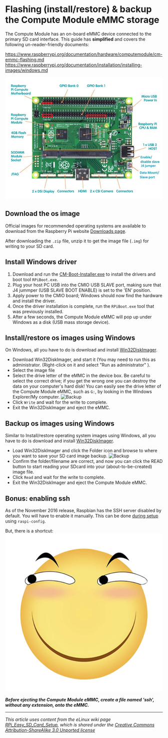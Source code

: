 # Flashing (install/restore) & backup the Compute Module eMMC storage

The Compute Module has an on-board eMMC device connected to the primary SD card interface. This guide has **simplified** and covers the following un-reader-friendly documents:

https://www.raspberrypi.org/documentation/hardware/computemodule/cm-emmc-flashing.md
https://www.raspberrypi.org/documentation/installation/installing-images/windows.md

![CM Hardware](Raspberry_Compute_Modules.jpg)
## Download the os image

Official images for recommended operating systems are available to download from the Raspberry Pi website [Downloads page](https://downloads.raspberrypi.org/raspbian_lite_latest).

After downloading the `.zip` file, unzip it to get the image file (`.img`) for writing to your SD card.

## Install Windows driver 

1. Download and run the [CM-Boot-Installer.exe](https://www.raspberrypi.org/documentation/hardware/computemodule/CM-Boot-Installer.exe) to install the drivers and boot tool `RPiBoot.exe`.
1. Plug your host PC USB into the CMIO USB SLAVE port, making sure that J4 jummper (USB SLAVE BOOT ENABLE) is set to the 'EN' position.
1. Apply power to the CMIO board; Windows should now find the hardware and install the driver.
1. Once the driver installation is complete, run the `RPiBoot.exe` tool that was previously installed.
1. After a few seconds, the Compute Module eMMC will pop up under Windows as a disk (USB mass storage device).

## Install/restore os images using Windows

On Windows, all you have to do is download and install [Win32DiskImager](http://sourceforge.net/projects/win32diskimager/).
- Download Win32DiskImager, and start it (You may need to run this as administrator. (Right-click on it and select "Run as administrator" ).
- Select the image file
- Select the drive letter of the eMMC in the device box. Be careful to select the correct drive; if you get the wrong one you can destroy the data on your computer's hard disk! You can easily see the drive letter of the Compute Module eMMC, such as `G:`, by looking in the Windows Explorer/My computer. 
![Backup](https://gladysproject.com/assets/images/pages/installation/win32diskimager.jpg)
- Click `Write` and wait for the write to complete.
- Exit the Win32DiskImager and eject the eMMC.

## Backup os images using Windows
Similar to Install/restore operating system images using Windows, all you have to do is download and install [Win32DiskImager](http://sourceforge.net/projects/win32diskimager/).
- Load Win32DiskImager and click the Folder icon and browse to where you want to save your SD card image backup.
![Backup](http://www.winchmedia.com/tech/rpi/sd_backup_tips/pi_backup_step3.jpg)
- Confirm the folder/filename are correct, and now you can click the READ button to start reading your SDcard into your (about-to-be-created) image file.
- Click `Read` and wait for the write to complete.
- Exit the Win32DiskImager and eject the Compute Module eMMC.

## Bonus: enabling ssh
As of the November 2016 release, Raspbian has the SSH server disabled by default. You will have to enable it manually. This can be done [during setup](raspbian-lite-setup.md) using `raspi-config`.

But, there is a shortcut:![huaji](huaji.png)

***Before ejecting the Compute Module eMMC, create a file named 'ssh', without any extension, onto the eMMC.***

---

*This article uses content from the eLinux wiki page [RPi_Easy_SD_Card_Setup](http://elinux.org/RPi_Easy_SD_Card_Setup), which is shared under the [Creative Commons Attribution-ShareAlike 3.0 Unported license](http://creativecommons.org/licenses/by-sa/3.0/)*
